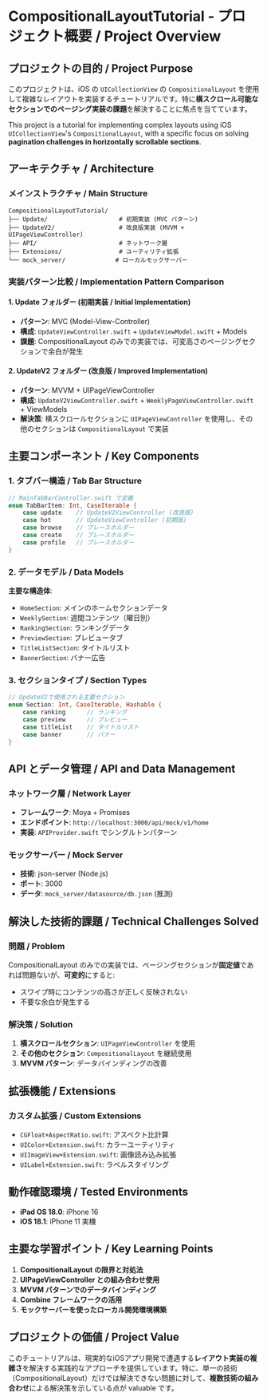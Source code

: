# CompositionalLayoutTutorial - プロジェクト概要 / Project Overview

## プロジェクトの目的 / Project Purpose

このプロジェクトは、iOS の `UICollectionView` の `CompositionalLayout` を使用して複雑なレイアウトを実装するチュートリアルです。特に**横スクロール可能なセクションでのページング実装の課題**を解決することに焦点を当てています。

This project is a tutorial for implementing complex layouts using iOS `UICollectionView`'s `CompositionalLayout`, with a specific focus on solving **pagination challenges in horizontally scrollable sections**.

## アーキテクチャ / Architecture

### メインストラクチャ / Main Structure
```
CompositionalLayoutTutorial/
├── Update/                    # 初期実装 (MVC パターン)
├── UpdateV2/                  # 改良版実装 (MVVM + UIPageViewController)
├── API/                       # ネットワーク層
├── Extensions/                # ユーティリティ拡張
└── mock_server/              # ローカルモックサーバー
```

### 実装パターン比較 / Implementation Pattern Comparison

#### 1. Update フォルダー (初期実装 / Initial Implementation)
- **パターン**: MVC (Model-View-Controller)
- **構成**: `UpdateViewController.swift` + `UpdateViewModel.swift` + Models
- **課題**: CompositionalLayout のみでの実装では、可変高さのページングセクションで余白が発生

#### 2. UpdateV2 フォルダー (改良版 / Improved Implementation) 
- **パターン**: MVVM + UIPageViewController
- **構成**: `UpdateV2ViewController.swift` + `WeeklyPageViewController.swift` + ViewModels
- **解決策**: 横スクロールセクションに `UIPageViewController` を使用し、その他のセクションは `CompositionalLayout` で実装

## 主要コンポーネント / Key Components

### 1. タブバー構造 / Tab Bar Structure
```swift
// MainTabBarController.swift で定義
enum TabBarItem: Int, CaseIterable {
    case update    // UpdateV2ViewController (改良版)
    case hot       // UpdateViewController (初期版)
    case browse    // プレースホルダー
    case create    // プレースホルダー  
    case profile   // プレースホルダー
}
```

### 2. データモデル / Data Models
**主要な構造体**:
- `HomeSection`: メインのホームセクションデータ
- `WeeklySection`: 週間コンテンツ（曜日別）
- `RankingSection`: ランキングデータ
- `PreviewSection`: プレビュータブ
- `TitleListSection`: タイトルリスト
- `BannerSection`: バナー広告

### 3. セクションタイプ / Section Types
```swift
// UpdateV2で使用される主要セクション
enum Section: Int, CaseIterable, Hashable {
    case ranking      // ランキング
    case preview      // プレビュー
    case titleList    // タイトルリスト  
    case banner       // バナー
}
```

## API とデータ管理 / API and Data Management

### ネットワーク層 / Network Layer
- **フレームワーク**: Moya + Promises
- **エンドポイント**: `http://localhost:3000/api/mock/v1/home`
- **実装**: `APIProvider.swift` でシングルトンパターン

### モックサーバー / Mock Server
- **技術**: json-server (Node.js)
- **ポート**: 3000
- **データ**: `mock_server/datasource/db.json` (推測)

## 解決した技術的課題 / Technical Challenges Solved

### 問題 / Problem
CompositionalLayout のみでの実装では、ページングセクションが**固定値**であれば問題ないが、**可変的**にすると:
- スワイプ時にコンテンツの高さが正しく反映されない
- 不要な余白が発生する

### 解決策 / Solution
1. **横スクロールセクション**: `UIPageViewController` を使用
2. **その他のセクション**: `CompositionalLayout` を継続使用
3. **MVVM パターン**: データバインディングの改善

## 拡張機能 / Extensions

### カスタム拡張 / Custom Extensions
- `CGFloat+AspectRatio.swift`: アスペクト比計算
- `UIColor+Extension.swift`: カラーユーティリティ
- `UIImageView+Extension.swift`: 画像読み込み拡張
- `UILabel+Extension.swift`: ラベルスタイリング

## 動作確認環境 / Tested Environments
- **iPad OS 18.0**: iPhone 16
- **iOS 18.1**: iPhone 11 実機

## 主要な学習ポイント / Key Learning Points

1. **CompositionalLayout の限界と対処法**
2. **UIPageViewController との組み合わせ使用**
3. **MVVM パターンでのデータバインディング**
4. **Combine フレームワークの活用**
5. **モックサーバーを使ったローカル開発環境構築**

## プロジェクトの価値 / Project Value

このチュートリアルは、現実的なiOSアプリ開発で遭遇する**レイアウト実装の複雑さ**を解決する実践的なアプローチを提供しています。特に、単一の技術（CompositionalLayout）だけでは解決できない問題に対して、**複数技術の組み合わせ**による解決策を示している点が valuable です。